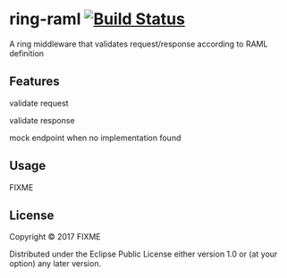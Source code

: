 # ring-raml [![Build Status](https://travis-ci.org/zacyang/ring-raml.svg?branch=master)](https://travis-ci.org/zacyang/ring-raml)

A ring middleware that validates request/response according to RAML definition

## Features

validate request

validate response

mock endpoint when no implementation found

## Usage

FIXME

## License

Copyright © 2017 FIXME

Distributed under the Eclipse Public License either version 1.0 or (at
your option) any later version.
